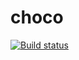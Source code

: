 # choco

[![Build status](https://ci.appveyor.com/api/projects/status/qilqpoe4giscjuq2/branch/master?svg=true)](https://ci.appveyor.com/project/derwasp/chocolatey-packages/branch/master)
